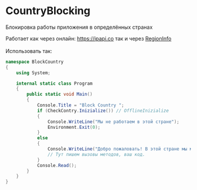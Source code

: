 # CountryBlocking
Блокировка работы приложения в определённых странах

Работает как через онлайн: https://ipapi.co так и через [RegionInfo](https://csharp.net-tutorials.com/ru/411/культурные-региональные-особенности/класс-regioninfo/)<br><br>
Использовать так:
````csharp
namespace BlockCountry
{
    using System;

    internal static class Program
    {
        public static void Main()
        {
            Console.Title = "Block Country ";
            if (CheckContry.Inizialize()) // OfflineInizialize
            {
                Console.WriteLine("Мы не работаем в этой стране");
                Environment.Exit(0);
            }
            else
            {
                Console.WriteLine("Добро пожаловать! В этой стране мы можем работать)");
                // Тут пишем вызовы методов, ваш код.
            }
            Console.Read();
        }
    }
}
````
